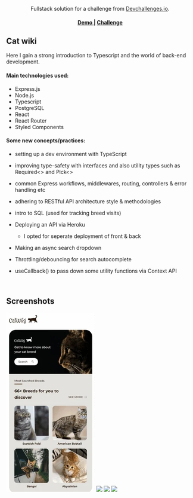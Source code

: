 <div align="center">

Fullstack solution for a challenge from <a href="http://devchallenges.io" target="_blank">Devchallenges.io</a>.

</div>

<div align="center">
  <h4>
    <a href="https://serene-payne-5c87c7.netlify.app/">
      Demo
    </a>
    <span> | </span>
    <a href="https://devchallenges.io/challenges/f4NJ53rcfgrP6sBMD2jt">
      Challenge
    </a>
  </h4>
</div>

## Cat wiki

Here I gain a strong introduction to Typescript and the world of back-end development.

#### Main technologies used:

- Express.js
- Node.js
- Typescript
- PostgreSQL
- React
- React Router
- Styled Components

#### Some new concepts/practices:

- setting up a dev environment with TypeScript

- improving type-safety with interfaces and also utility types such as Required<> and Pick<>

- common Express workflows, middlewares, routing, controllers & error handling etc

- adhering to RESTful API architecture style & methodologies

- intro to SQL (used for tracking breed visits)

- Deploying an API via Heroku
  - I opted for seperate deployment of front & back
- Making an async search dropdown
- Throttling/debouncing for search autocomplete
- useCallback() to pass down some utility functions via Context API

<br>

## Screenshots

<img src='./client/src/img/cap1.webp?raw=true'>
<img src='./client/src/img/cap2.gif?raw=true'>
<img src='./client/src/img/cap3.gif?raw=true'>
<img src='./client/src/img/cap4.gif?raw=true'>
